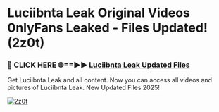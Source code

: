 # Luciibnta Leak Original Videos 0nlyFans Leaked - Files Updated! (2z0t)

<h3>🔴 CLICK HERE 🌐==►► <a href="https://tinyurl.com/2jnfzry5" rel="nofollow">Luciibnta Leak Updated Files</a></h3>

Get Luciibnta Leak and all content. Now you can access all videos and pictures of Luciibnta Leak. New Updated Files 2025!

[![2z0t](https://i.imgur.com/GyGTBgg.gif)](https://tinyurl.com/2jnfzry5)
